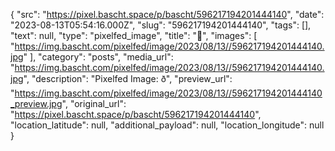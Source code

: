 {
  "src": "https://pixel.bascht.space/p/bascht/596217194201444140",
  "date": "2023-08-13T05:54:16.000Z",
  "slug": "596217194201444140",
  "tags": [],
  "text": null,
  "type": "pixelfed_image",
  "title": "🌈",
  "images": [
    "https://img.bascht.com/pixelfed/image/2023/08/13//596217194201444140.jpg"
  ],
  "category": "posts",
  "media_url": "https://img.bascht.com/pixelfed/image/2023/08/13//596217194201444140.jpg",
  "description": "Pixelfed Image: ð",
  "preview_url": "https://img.bascht.com/pixelfed/image/2023/08/13//596217194201444140_preview.jpg",
  "original_url": "https://pixel.bascht.space/p/bascht/596217194201444140",
  "location_latitude": null,
  "additional_payload": null,
  "location_longitude": null
}